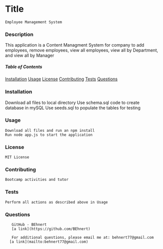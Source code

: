 
  # Title
    Employee Management System
  ### Description
  This application is a Content Managment System for company to add employees, remove employees, view all employees, view all by Department, and view all by Manager

  ##### Table of Contents
   [Installation](#installation)
   [Usage](#usage)
   [License](#license)
   [Contributing](#contributing)
   [Tests](#tests)
   [Questions](#questions)
  
  ### Installation
   Download all files to local directory
   Use schema.sql code to create database in mySQL
   Use seeds.sql to populate the tables for testing
      
  ### Usage
    Download all files and run an npm install
    Run node app.js to start the application

  ### License
    MIT License
 
  ### Contributing
    Bootcamp activities and tutor

  ### Tests
    Perform all actions as described above in Usage

  ### Questions
       GitHub - BEhnert
       [a link](https://github.com/BEhnert)
      
       For additional questions, please email me at: behnert77@gmail.com
      [a link](mailto:behnert77@gmail.com)
